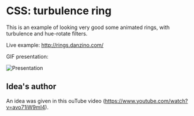 # CSS: turbulence ring

This is an example of looking very good some animated rings, with turbulence and hue-rotate filters.

Live example: http://rings.danzino.com/

GIF presentation:

![Presentation](https://i.imgur.com/AE0p8qL.gif)

## Idea's author

An idea was given in this ouTube video (https://www.youtube.com/watch?v=avo71iW9mI4).
